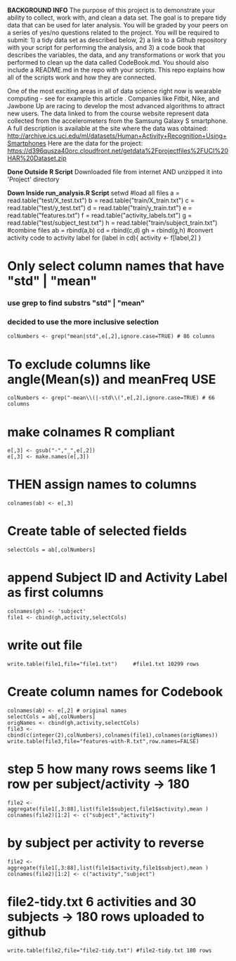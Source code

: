 **BACKGROUND INFO**
The purpose of this project is to demonstrate your ability to collect, work with, and clean a data set. The goal is to prepare tidy data that can be used for later analysis. You will be graded by your peers on a series of yes/no questions related to the project. You will be required to submit: 1) a tidy data set as described below, 2) a link to a Github repository with your script for performing the analysis, and 3) a code book that describes the variables, the data, and any transformations or work that you performed to clean up the data called CodeBook.md. You should also include a README.md in the repo with your scripts. This repo explains how all of the scripts work and how they are connected.

One of the most exciting areas in all of data science right now is wearable computing - see for example this article . Companies like Fitbit, Nike, and Jawbone Up are racing to develop the most advanced algorithms to attract new users. The data linked to from the course website represent data collected from the accelerometers from the Samsung Galaxy S smartphone. A full description is available at the site where the data was obtained:
http://archive.ics.uci.edu/ml/datasets/Human+Activity+Recognition+Using+Smartphones
Here are the data for the project:
https://d396qusza40orc.cloudfront.net/getdata%2Fprojectfiles%2FUCI%20HAR%20Dataset.zip

**Done Outside R Script**
Downloaded file from internet AND unzipped it into 'Project' directory

**Down Inside run_analysis.R Script**
	setwd 
#load all files
	a = read.table("test/X_test.txt")
	b = read.table("train/X_train.txt")
	c = read.table("test/y_test.txt")
	d = read.table("train/y_train.txt")
	e = read.table("features.txt")
	f = read.table("activity_labels.txt")
	g = read.table("test/subject_test.txt")
	h = read.table("train/subject_train.txt")
#combine files
	ab = rbind(a,b)
	cd = rbind(c,d)
	gh = rbind(g,h)
#convert activity code to activity label
	for (label in cd){
		activity <- f[label,2]
	}
# Only select column names that have "std" | "mean"
### use grep to find substrs "std" | "mean"
### decided to use the more inclusive selection
	colNumbers <- grep("mean|std",e[,2],ignore.case=TRUE) # 86 columns
# To exclude columns like angle(Mean(s)) and meanFreq USE 
	colNumbers <- grep("-mean\\(|-std\\(",e[,2],ignore.case=TRUE) # 66 columns
# make colnames R compliant 
	e[,3] <- gsub("-","_",e[,2])
	e[,3] <- make.names(e[,3])
# THEN assign names to columns
	colnames(ab) <- e[,3]
# Create table of selected fields
	selectCols = ab[,colNumbers]
# append Subject ID and Activity Label as first columns
	colnames(gh) <- 'subject'
	file1 <- cbind(gh,activity,selectCols)
# write out file	
	write.table(file1,file="file1.txt")		#file1.txt 10299 rows
# Create column names for Codebook
	colnames(ab) <- e[,2] # original names
	selectCols = ab[,colNumbers]
	origNames <- cbind(gh,activity,selectCols)
	file3 <- cbind(c(integer(2),colNumbers),colnames(file1),colnames(origNames))
	write.table(file3,file="features-with-R.txt",row.names=FALSE)
# step 5 how many rows seems like 1 row per subject/activity -> 180
	file2 <- aggregate(file1[,3:88],list(file1$subject,file1$activity),mean )
	colnames(file2)[1:2] <- c("subject","activity")
# by subject per activity to reverse 
	file2 <- aggregate(file1[,3:88],list(file1$activity,file1$subject),mean )
	colnames(file2)[1:2] <- c("activity","subject")
# file2-tidy.txt 6 activities and 30 subjects -> 180 rows uploaded to github 
	write.table(file2,file="file2-tidy.txt") #file2-tidy.txt 180 rows
	